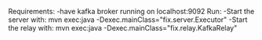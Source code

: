 Requirements:
-have kafka broker running on localhost:9092
Run:
-Start the server with: mvn exec:java -Dexec.mainClass="fix.server.Executor"
-Start the relay with: mvn exec:java -Dexec.mainClass="fix.relay.KafkaRelay"
